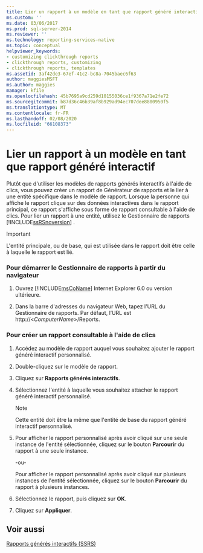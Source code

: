 ```yaml
---
title: Lier un rapport à un modèle en tant que rapport généré interactif | Microsoft Docs
ms.custom: ''
ms.date: 03/06/2017
ms.prod: sql-server-2014
ms.reviewer: ''
ms.technology: reporting-services-native
ms.topic: conceptual
helpviewer_keywords:
- customizing clickthrough reports
- clickthrough reports, customizing
- clickthrough reports, templates
ms.assetid: 3af42de3-67ef-41c2-bc8a-7045baec6f63
author: maggiesMSFT
ms.author: maggies
manager: kfile
ms.openlocfilehash: 45b7695a9cd259d10155036ce1f9367a71e2fe72
ms.sourcegitcommit: b87d36c46b39af8b929ad94ec707dee8800950f5
ms.translationtype: MT
ms.contentlocale: fr-FR
ms.lasthandoff: 02/08/2020
ms.locfileid: "66108373"
---
```

# <a name="link-a-report-to-a-model-as-a-clickthrough-report"></a>Lier un rapport à un modèle en tant que rapport généré interactif
  Plutôt que d'utiliser les modèles de rapports générés interactifs à l'aide de clics, vous pouvez créer un rapport de Générateur de rapports et le lier à une entité spécifique dans le modèle de rapport. Lorsque la personne qui affiche le rapport clique sur des données interactives dans le rapport principal, ce rapport s'affiche sous forme de rapport consultable à l'aide de clics. Pour lier un rapport à une entité, utilisez le Gestionnaire de rapports [!INCLUDE[ssRSnoversion](../includes/ssrsnoversion-md.md)] .  
  
> [!IMPORTANT]  
>  L'entité principale, ou de base, qui est utilisée dans le rapport doit être celle à laquelle le rapport est lié.  
  
### <a name="to-start-report-manager-from-a-browser"></a>Pour démarrer le Gestionnaire de rapports à partir du navigateur  
  
1.  Ouvrez [!INCLUDE[msCoName](../includes/msconame-md.md)] Internet Explorer 6.0 ou version ultérieure.  
  
2.  Dans la barre d'adresses du navigateur Web, tapez l'URL du Gestionnaire de rapports. Par défaut, l’URL est http://\<*ComputerName*>/Reports.  
  
### <a name="to-create-a-customized-clickthrough-report"></a>Pour créer un rapport consultable à l'aide de clics  
  
1.  Accédez au modèle de rapport auquel vous souhaitez ajouter le rapport généré interactif personnalisé.  
  
2.  Double-cliquez sur le modèle de rapport.  
  
3.  Cliquez sur **Rapports générés interactifs**.  
  
4.  Sélectionnez l'entité à laquelle vous souhaitez attacher le rapport généré interactif personnalisé.  
  
    > [!NOTE]  
    >  Cette entité doit être la même que l'entité de base du rapport généré interactif personnalisé.  
  
5.  Pour afficher le rapport personnalisé après avoir cliqué sur une seule instance de l'entité sélectionnée, cliquez sur le bouton **Parcourir** du rapport à une seule instance.  
  
     -ou-  
  
     Pour afficher le rapport personnalisé après avoir cliqué sur plusieurs instances de l'entité sélectionnée, cliquez sur le bouton **Parcourir** du rapport à plusieurs instances.  
  
6.  Sélectionnez le rapport, puis cliquez sur **OK**.  
  
7.  Cliquez sur **Appliquer**.  
  
## <a name="see-also"></a>Voir aussi  
 [Rapports générés interactifs &#40;SSRS&#41;](reports/clickthrough-reports-ssrs.md)  
  
  
